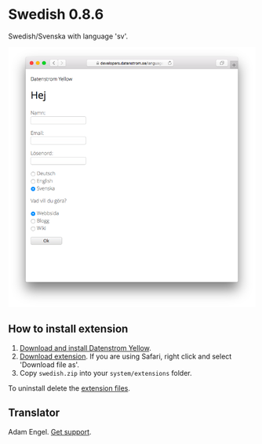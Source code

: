 Swedish 0.8.6
=============
Swedish/Svenska with language 'sv'.

<p align="center"><img src="swedish-screenshot.png?raw=true" alt="Screenshot"></p>

## How to install extension

1. [Download and install Datenstrom Yellow](https://github.com/datenstrom/yellow/).
2. [Download extension](https://github.com/datenstrom/yellow-extensions/raw/master/zip/swedish.zip). If you are using Safari, right click and select 'Download file as'.
3. Copy `swedish.zip` into your `system/extensions` folder.

To uninstall delete the [extension files](extension.ini).

## Translator

Adam Engel. [Get support](https://developers.datenstrom.se/help/support).
